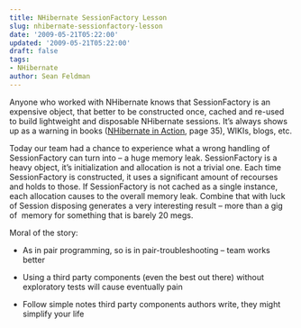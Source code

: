 ```yaml
---
title: NHibernate SessionFactory Lesson
slug: nhibernate-sessionfactory-lesson
date: '2009-05-21T05:22:00'
updated: '2009-05-21T05:22:00'
draft: false
tags:
- NHibernate
author: Sean Feldman
---
```



Anyone who worked with NHibernate knows that SessionFactory is an expensive object, that better to be constructed once, cached and re-used to build lightweight and disposable NHibernate sessions. It’s always shows up as a warning in books ([NHibernate in Action](http://www.manning.com/kuate/), page 35), WIKIs, blogs, etc.

Today our team had a chance to experience what a wrong handling of SessionFactory can turn into – a huge memory leak. SessionFactory is a heavy object, it’s initialization and allocation is not a trivial one. Each time SessionFactory is constructed, it uses a significant amount of recourses and holds to those. If SessionFactory is not cached as a single instance, each allocation causes to the overall memory leak. Combine that with luck of Session disposing generates a very interesting result – more than a gig of  memory for something that is barely 20 megs.

Moral of the story:

- As in pair programming, so is in pair-troubleshooting – team works better

- Using a third party components (even the best out there) without exploratory tests will cause eventually pain

- Follow simple notes third party components authors write, they might simplify your life


